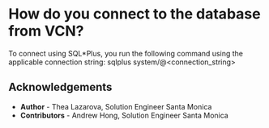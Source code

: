 # How do you connect to the database from VCN?

To connect using SQL*Plus, you run the following command using the applicable connection string:
    sqlplus system/<password>@<connection_string>

## Acknowledgements
* **Author** - Thea Lazarova, Solution Engineer Santa Monica
* **Contributors** -  Andrew Hong, Solution Engineer Santa Monica

